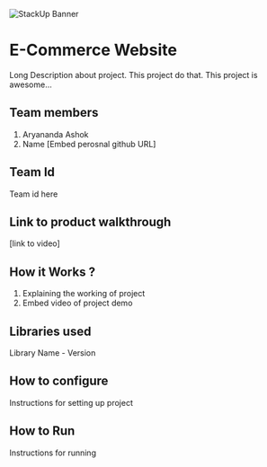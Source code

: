 ![StackUp Banner]([https://tinkerhub.frappe.cloud/files/stackup%20banner.jpeg])
# E-Commerce Website
Long Description about project. This project do that. This project is awesome...
## Team members
1. Aryananda Ashok
2. Name [Embed perosnal github URL]
## Team Id
Team id here
## Link to product walkthrough
[link to video]
## How it Works ?
1. Explaining the working of project
2. Embed video of project demo
## Libraries used
Library Name - Version
## How to configure
Instructions for setting up project
## How to Run
Instructions for running
